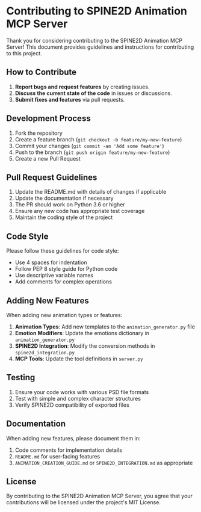 # Contributing to SPINE2D Animation MCP Server

Thank you for considering contributing to the SPINE2D Animation MCP Server! This document provides guidelines and instructions for contributing to this project.

## How to Contribute

1. **Report bugs and request features** by creating issues.
2. **Discuss the current state of the code** in issues or discussions.
3. **Submit fixes and features** via pull requests.

## Development Process

1. Fork the repository
2. Create a feature branch (`git checkout -b feature/my-new-feature`)
3. Commit your changes (`git commit -am 'Add some feature'`)
4. Push to the branch (`git push origin feature/my-new-feature`)
5. Create a new Pull Request

## Pull Request Guidelines

1. Update the README.md with details of changes if applicable
2. Update the documentation if necessary
3. The PR should work on Python 3.6 or higher
4. Ensure any new code has appropriate test coverage
5. Maintain the coding style of the project

## Code Style

Please follow these guidelines for code style:

- Use 4 spaces for indentation
- Follow PEP 8 style guide for Python code
- Use descriptive variable names
- Add comments for complex operations

## Adding New Features

When adding new animation types or features:

1. **Animation Types**: Add new templates to the `animation_generator.py` file
2. **Emotion Modifiers**: Update the emotions dictionary in `animation_generator.py`
3. **SPINE2D Integration**: Modify the conversion methods in `spine2d_integration.py`
4. **MCP Tools**: Update the tool definitions in `server.py`

## Testing

1. Ensure your code works with various PSD file formats
2. Test with simple and complex character structures
3. Verify SPINE2D compatibility of exported files

## Documentation

When adding new features, please document them in:

1. Code comments for implementation details
2. `README.md` for user-facing features
3. `ANIMATION_CREATION_GUIDE.md` or `SPINE2D_INTEGRATION.md` as appropriate

## License

By contributing to the SPINE2D Animation MCP Server, you agree that your contributions will be licensed under the project's MIT License.